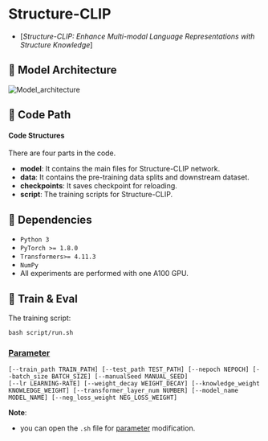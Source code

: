 # Structure-CLIP

 - [*Structure-CLIP: Enhance Multi-modal Language Representations with Structure Knowledge*]
 
 ## 🌈 Model Architecture
![Model_architecture](https://github.com/BigHyf/Structure-CLIP/blob/main/figure/model.png)

## 📕 Code Path

#### Code Structures
There are four parts in the code.
- **model**: It contains the main files for Structure-CLIP network.
- **data**: It contains the pre-training data splits and downstream dataset.
- **checkpoints**: It saves checkpoint for reloading.
- **script**: The training scripts for Structure-CLIP.

## 🔬 Dependencies

- ```Python 3```
- ```PyTorch >= 1.8.0```
- ```Transformers>= 4.11.3```
- ```NumPy```
- All experiments are performed with one A100 GPU.

## 🚀 Train & Eval

The training script:
```shell
bash script/run.sh
```

### [Parameter](#content)
```
[--train_path TRAIN_PATH] [--test_path TEST_PATH] [--nepoch NEPOCH] [--batch_size BATCH_SIZE] [--manualSeed MANUAL_SEED]
[--lr LEARNING-RATE] [--weight_decay WEIGHT_DECAY] [--knowledge_weight KNOWLEDGE_WEIGHT] [--transformer_layer_num NUMBER] [--model_name MODEL_NAME] [--neg_loss_weight NEG_LOSS_WEIGHT] 
```

**Note**: 
- you can open the `.sh` file for <a href="#Parameter">parameter</a> modification.

